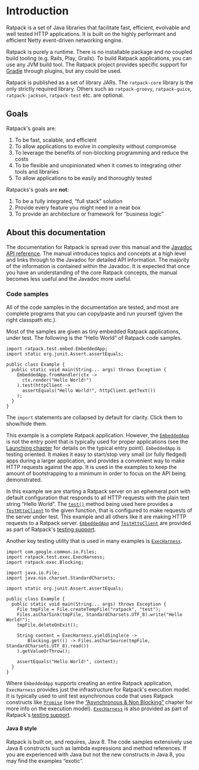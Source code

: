 # Introduction

Ratpack is a set of Java libraries that facilitate fast, efficient, evolvable and well tested HTTP applications.
It is built on the highly performant and efficient Netty event-driven networking engine.

Ratpack is purely a runtime.
There is no installable package and no coupled build tooling (e.g. Rails, Play, Grails).
To build Ratpack applications, you can use any JVM build tool.
The Ratpack project provides specific support for [Gradle](http://www.gradle.org) through plugins, but any could be used.

Ratpack is published as a set of library JARs.
The `ratpack-core` library is the only strictly required library.
Others such as `ratpack-groovy`, `ratpack-guice`, `ratpack-jackson`, `ratpack-test` etc. are optional.

## Goals

Ratpack's goals are:
  
1. To be fast, scalable, and efficient
2. To allow applications to evolve in complexity without compromise
3. To leverage the benefits of non-blocking programming and reduce the costs
4. To be flexible and unopinionated when it comes to integrating other tools and libraries
5. To allow applications to be easily and thoroughly tested
 
Ratpacks's goals are **not**:

1. To be a fully integrated, “full stack” solution
2. Provide every feature you might need in a neat box
3. To provide an architecture or framework for “business logic”

## About this documentation

The documentation for Ratpack is spread over this manual and the [Javadoc API reference](api/).
The manual introduces topics and concepts at a high level and links through to the Javadoc for detailed API information.
The majority of the information is contained within the Javadoc.
It is expected that once you have an understanding of the core Ratpack concepts, the manual becomes less useful and the Javadoc more useful.

### Code samples

All of the code samples in the documentation are tested, and most are complete programs that you can copy/paste and run yourself (given the right classpath etc.).

Most of the samples are given as tiny embedded Ratpack applications, under test.
The following is the “Hello World” of Ratpack code samples.

```language-java
import ratpack.test.embed.EmbeddedApp;
import static org.junit.Assert.assertEquals;
 
public class Example {
  public static void main(String... args) throws Exception {
    EmbeddedApp.fromHandler(ctx -> 
      ctx.render("Hello World!")
    ).test(httpClient -> 
      assertEquals("Hello World!", httpClient.getText())
    );
  }
}
```

The `import` statements are collapsed by default for clarity.
Click them to show/hide them.

This example is a complete Ratpack application.
However, the [`EmbeddedApp`](api/ratpack/test/embed/EmbeddedApp.html) is not the entry point that is typically used for proper applications (see the [Launching chapter](launching.html) for details on the typical entry point).
`EmbeddedApp` is testing oriented.
It makes it easy to start/stop very small (or fully fledged) apps during a larger application, and provides a convenient way to make HTTP requests against the app.
It is used in the examples to keep the amount of bootstrapping to a minimum in order to focus on the API being demonstrated.

In this example we are starting a Ratpack server on an ephemeral port with default configuration that responds to all HTTP requests with the plain text string “Hello World”.
The [`test()`](api/ratpack/test/CloseableApplicationUnderTest.html#test-ratpack.exec.func.Action-) method being used here provides a [`TestHttpClient`](api/ratpack/test/http/TestHttpClient.html) to the given function, that is configured to make requests of the server under test.
This example and all others like it are making HTTP requests to a Ratpack server.
[`EmbeddedApp`](api/ratpack/test/embed/EmbeddedApp.html) and [`TestHttpClient`](api/ratpack/test/http/TestHttpClient.html) are provided as part of Ratpack's [testing support](testing.html).

Another key testing utility that is used in many examples is [`ExecHarness`](api/ratpack/test/exec/ExecHarness.html).

```language-java
import com.google.common.io.Files;
import ratpack.test.exec.ExecHarness;
import ratpack.exec.Blocking;

import java.io.File;
import java.nio.charset.StandardCharsets;

import static org.junit.Assert.assertEquals;

public class Example {
  public static void main(String... args) throws Exception {
    File tmpFile = File.createTempFile("ratpack", "test");
    Files.asCharSink(tmpFile, StandardCharsets.UTF_8).write("Hello World!");
    tmpFile.deleteOnExit();

    String content = ExecHarness.yieldSingle(e ->
        Blocking.get(() -> Files.asCharSource(tmpFile, StandardCharsets.UTF_8).read())
    ).getValueOrThrow();

    assertEquals("Hello World!", content);
  }
}
```

Where `EmbeddedApp` supports creating an entire Ratpack application, `ExecHarness` provides just the infrastructure for Ratpack's execution model.
It is typically used to unit test asynchronous code that uses Ratpack constructs like [`Promise`](api/ratpack/exec/Promise.html) (see the [“Asynchronous & Non Blocking”](async.html) chapter for more info on the execution model).
[`ExecHarness`](api/ratpack/test/exec/ExecHarness.html) is also provided as part of Ratpack's [testing support](testing.html).

#### Java 8 style

Ratpack is built on, and requires, Java 8. The code samples extensively use Java 8 constructs such as lambda expressions and method references.
If you are experienced with Java but not the new constructs in Java 8, you may find the examples “exotic”.
